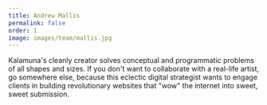 ```yaml
---
title: Andrew Mallis
permalink: false
order: 1
image: images/team/mallis.jpg
---
```


Kalamuna's cleanly creator solves conceptual and programmatic problems of all shapes and sizes. If you don't want to collaborate with a real-life artist, go somewhere else, because this eclectic digital strategist wants to engage clients in building revolutionary websites that "wow" the internet into sweet, sweet submission.
